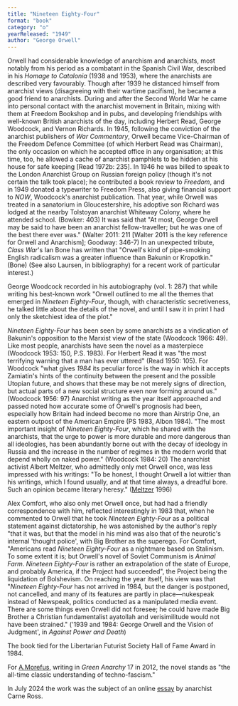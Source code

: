 ```yaml
---
title: "Nineteen Eighty-Four"
format: "book"
category: "o"
yearReleased: "1949"
author: "George Orwell"
---
```

Orwell had considerable knowledge of anarchism and anarchists, most notably from his period as a combatant in the Spanish Civil War, described in his _Homage to Catalonia_ (1938 and 1953), where the anarchists are described very favourably. Though after 1939 he distanced himself from anarchist views (disagreeing with  their wartime pacifism), he became a good friend to anarchists. During and after the Second World War he came into personal contact with the anarchist movement in Britain, mixing with them at Freedom Bookshop and in pubs, and developing friendships with well-known British anarchists of the day,  including Herbert Read, George Woodcock, and Vernon Richards. In 1945, following the conviction of the anarchist publishers of _War Commentary_, Orwell became Vice-Chairman of the Freedom Defence Committee (of which Herbert Read was Chairman), the only occasion on which he accepted office in any organisation; at this time, too, he allowed a cache of anarchist pamphlets to be hidden at his house for safe keeping [Read 1972b: 235]. In 1946 he was billed to speak to the London Anarchist Group on Russian foreign  policy (though it's not certain the talk took place); he contributed a book review to _Freedom_, and in 1949 donated a typewriter to Freedom Press, also giving financial support to _NOW_, Woodcock's anarchist publication. That year, while Orwell was  treated in a sanatorium in Gloucestershire, his adoptive son Richard was lodged  at the nearby Tolstoyan anarchist Whiteway Colony, where he attended school. (Bowker:  403) It was said that "At most, George Orwell may be said to have been an  anarchist fellow-traveller; but he was one of the best there ever was." (Walter  2011: 211 [Walter 2011 is the key reference for Orwell and Anarchism]; Goodway: 346-7) In an unexpected tribute, _Class War_'s  Ian Bone has written that "Orwell's kind of pipe-smoking English radicalism was  a greater influence than Bakunin or Kropotkin." (Bone) (See also Laursen, in bibliography) for a recent work of particular  interest.)

George Woodcock recorded in his autobiography (vol. 1: 287) that while writing his best-known work "Orwell outlined to me all the themes that emerged in _Nineteen Eighty-Four_, though, with characteristic secretiveness, he talked little about the details of the novel, and until I saw it in print I had only the sketchiest idea of the plot."

_Nineteen Eighty-Four_ has been seen by some anarchists as a vindication of Bakunin's opposition to the Marxist view of the state (Woodcock 1966: 49). Like most people, anarchists have seen the novel as a masterpiece (Woodcock 1953: 150, P.S. 1983). For Herbert Read it was "the most terrifying warning that a man has ever uttered" (Read 1950: 105). For Woodcock "what gives _1984_ its peculiar force is the way in which it accepts Zamiatin's hints of the continuity between the present and the possible Utopian future, and shows that these may be not merely signs of direction, but actual parts of a new social structure even now forming around us." (Woodcock 1956: 97) Anarchist writing as the year itself approached and passed noted how accurate some of Orwell's prognosis had been, especially how Britain had indeed become no more than Airstrip One, an eastern outpost of the American Empire (PS 1983, Albon 1984).  "The most important insight of _Nineteen Eighty-Four_, which he shared with the anarchists, that the urge to power is more durable and more dangerous than all ideologies, has been abundantly borne out with the decay of ideology in Russia and the increase in the number of regimes in the modern world that depend wholly on naked power." (Woodcock 1984: 20)  The anarchist activist Albert Meltzer, who admittedly only met Orwell once, was  less impressed with his writings: "To be honest, I thought Orwell a lot wittier  than his writings, which I found usually, and at that time always, a dreadful  bore. Such an opinion became literary heresy." (<a href="http://www.spunk.org/library/writers/meltzer/sp001591/angels22.html">Meltzer</a>  1996)

Alex Comfort, who also only met Orwell once, but had had a friendly correspondence with him, reflected interestingly in 1983 that, when he commented to Orwell that he took _Nineteen Eighty-Four_ as a political statement against dictatorship, he was astonished by the author's reply "that it was, but that the model in his mind was also that of the neurotic's internal 'thought police', with Big Brother as the superego. For Comfort, "Americans read _Nineteen Eighty-Four_ as a nightmare based on Stalinism. To some extent it is; but Orwell's novel of Soviet Communism is _Animal Farm_. _Nineteen Eighty-Four_ is rather an extrapolation of the state of Europe, and probably America, if the Project had succeeded", the Project being the liquidation of Bolshevism.  On reaching the year itself, his view was that "_Nineteen Eighty-Four_ has not arrived in 1984, but the danger is postponed, not cancelled, and many of its features are partly in place—nukespeak instead of Newspeak, politics conducted as a manipulated media event. There are some things even Orwell did not foresee; he could have made Big Brother a Christian fundamentalist ayatollah and verisimilitude would not have been strained." ('1939 and 1984: George Orwell and the Vision of Judgment', in _Against Power and Death_)

The book tied for the Libertarian  Futurist Society Hall of Fame Award in 1984.

For <a href="https://greenanarchy.anarchyplanet.org/files/2012/05/greenanarchy17.pdf">A.Morefus</a>, writing in _Green Anarchy_ 17 in 2012, the novel stands as "the all-time classic understanding of techno-fascism."

In July 2024 the work was the subject of an online <a href="https://carneross.substack.com/p/1984-an-anti-capitalist-tract">essay</a> by anarchist Carne Ross.

